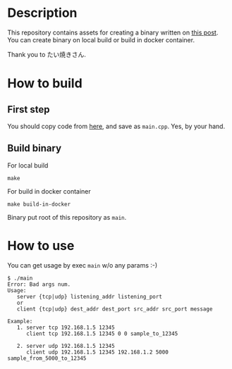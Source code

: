 # Description

This repository contains assets for creating a binary written on [this post](https://taiyakisun.hatenablog.com/entry/20170627/1498580802).
You can create binary on local build or build in docker container.

Thank you to たい焼きさん.

# How to build

## First step

You should copy code from [here](https://taiyakisun.hatenablog.com/entry/20170627/1498580802), and save as `main.cpp`.
Yes, by your hand.

## Build binary

For local build
```
make
```

For build in docker container

```
make build-in-docker
```

Binary put root of this repository as `main`.

# How to use

You can get usage by exec `main` w/o any params :-) 
```
$ ./main
Error: Bad args num.
Usage:
   server {tcp|udp} listening_addr listening_port
   or
   client {tcp|udp} dest_addr dest_port src_addr src_port message

Example:
   1. server tcp 192.168.1.5 12345
      client tcp 192.168.1.5 12345 0 0 sample_to_12345

   2. server udp 192.168.1.5 12345
      client udp 192.168.1.5 12345 192.168.1.2 5000 sample_from_5000_to_12345
```

